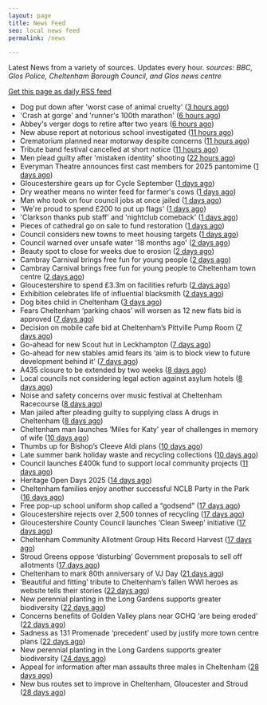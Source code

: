 ```yaml
---
layout: page
title: News Feed
seo: local news feed
permalink: /news

---
```


Latest News from a variety of sources. Updates every hour.
_sources: BBC, Glos Police, Cheltenham Borough Council, and Glos news centre_

[Get this page as daily RSS feed](/daily.rss)

<!-- news_marker starts -->
- Dog put down after 'worst case of animal cruelty' ([3 hours ago](https://www.bbc.com/news/articles/c3ezl8w55wpo?at_medium=RSS&at_campaign=rss))
- 'Crash at gorge' and 'runner's 100th marathon' ([6 hours ago](https://www.bbc.com/news/articles/cvg3r4x1x4ko?at_medium=RSS&at_campaign=rss))
- Abbey's verger dogs to retire after two years ([6 hours ago](https://www.bbc.com/news/articles/cj3l418v5lvo?at_medium=RSS&at_campaign=rss))
- New abuse report at notorious school investigated ([11 hours ago](https://www.bbc.com/news/articles/cvgnq2rqz73o?at_medium=RSS&at_campaign=rss))
- Crematorium planned near motorway despite concerns ([11 hours ago](https://www.bbc.com/news/articles/c62nm6z8202o?at_medium=RSS&at_campaign=rss))
- Tribute band festival cancelled at short notice ([11 hours ago](https://www.bbc.com/news/articles/cz71znl0nnpo?at_medium=RSS&at_campaign=rss))
- Men plead guilty after 'mistaken identity' shooting ([22 hours ago](https://www.bbc.com/news/articles/cq58x9x2xzwo?at_medium=RSS&at_campaign=rss))
- Everyman Theatre announces first cast members for 2025 pantomime ([1 days ago](https://gloucesternewscentre.co.uk/everyman-theatre-announces-first-cast-members-for-2025-pantomime/))
- Gloucestershire gears up for Cycle September ([1 days ago](https://gloucesternewscentre.co.uk/gloucestershire-gears-up-for-cycle-september/))
- Dry weather means no winter feed for farmer's cows ([1 days ago](https://www.bbc.com/news/articles/cpqv0jg220vo?at_medium=RSS&at_campaign=rss))
- Man who took on four council jobs at once jailed ([1 days ago](https://www.bbc.com/news/articles/c3dp7m4yv2xo?at_medium=RSS&at_campaign=rss))
- 'We're proud to spend £200 to put up flags' ([1 days ago](https://www.bbc.com/news/articles/czxpel6dwr0o?at_medium=RSS&at_campaign=rss))
- 'Clarkson thanks pub staff' and 'nightclub comeback' ([1 days ago](https://www.bbc.com/news/articles/cpqv050p455o?at_medium=RSS&at_campaign=rss))
- Pieces of cathedral go on sale to fund restoration ([1 days ago](https://www.bbc.com/news/articles/c4gqvnpnz3go?at_medium=RSS&at_campaign=rss))
- Council considers new towns to meet housing targets ([1 days ago](https://www.bbc.com/news/articles/c4g659qnkgdo?at_medium=RSS&at_campaign=rss))
- Council warned over unsafe water '18 months ago' ([2 days ago](https://www.bbc.com/news/articles/ckge4gqjykeo?at_medium=RSS&at_campaign=rss))
- Beauty spot to close for weeks due to erosion ([2 days ago](https://www.bbc.com/news/articles/c93d53dwwzpo?at_medium=RSS&at_campaign=rss))
- Cambray Carnival brings free fun for young people ([2 days ago](https://gloucesternewscentre.co.uk/cambray-carnival-brings-free-fun-for-young-people/))
- Cambray Carnival brings free fun for young people to Cheltenham town centre ([2 days ago](https://www.cheltenham.gov.uk/news/article/3043/cambray_carnival_brings_free_fun_for_young_people_to_cheltenham_town_centre))
- Gloucestershire to spend £3.3m on facilities refurb ([2 days ago](https://www.bbc.com/sport/cricket/articles/c15lxez8y0wo?at_medium=RSS&at_campaign=rss))
- Exhibition celebrates life of influential blacksmith ([2 days ago](https://www.bbc.com/news/articles/ckgepvd0q4po?at_medium=RSS&at_campaign=rss))
- Dog bites child in Cheltenham ([3 days ago](https://gloucesternewscentre.co.uk/dog-bites-child-in-cheltenham/))
- Fears Cheltenham ‘parking chaos’ will worsen as 12 new flats bid is approved ([7 days ago](https://gloucesternewscentre.co.uk/fears-cheltenham-parking-chaos-will-worsen-as-12-new-flats-bid-is-approved/))
- Decision on mobile cafe bid at Cheltenham’s Pittville Pump Room ([7 days ago](https://gloucesternewscentre.co.uk/decision-on-mobile-cafe-bid-at-cheltenhams-pittville-pump-room/))
- Go-ahead for new Scout hut in Leckhampton ([7 days ago](https://gloucesternewscentre.co.uk/go-ahead-for-new-scout-hut-in-leckhampton/))
- Go-ahead for new stables amid fears its ‘aim is to block view to future development behind it’ ([7 days ago](https://gloucesternewscentre.co.uk/go-ahead-for-new-stables-amid-fears-its-aim-is-to-block-view-to-future-development-behind-it/))
- A435 closure to be extended by two weeks ([8 days ago](https://gloucesternewscentre.co.uk/a435-closure-to-be-extended-by-two-weeks/))
- Local councils not considering legal action against asylum hotels ([8 days ago](https://gloucesternewscentre.co.uk/local-councils-not-considering-legal-action-against-asylum-hotels/))
- Noise and safety concerns over music festival at Cheltenham Racecourse ([8 days ago](https://gloucesternewscentre.co.uk/noise-and-safety-concerns-over-music-festival-at-cheltenham-racecourse/))
- Man jailed after pleading guilty to supplying class A drugs in Cheltenham ([8 days ago](https://gloucesternewscentre.co.uk/man-jailed-after-pleading-guilty-to-supplying-class-a-drugs-in-cheltenham/))
- Cheltenham man launches ‘Miles for Katy’ year of challenges in memory of wife ([10 days ago](https://gloucesternewscentre.co.uk/cheltenham-man-launches-miles-for-katy-year-of-challenges-in-memory-of-wife/))
- Thumbs up for Bishop’s Cleeve Aldi plans ([10 days ago](https://gloucesternewscentre.co.uk/thumbs-up-for-bishops-cleeve-aldi-plans/))
- Late summer bank holiday waste and recycling collections ([10 days ago](https://www.cheltenham.gov.uk/news/article/3042/late_summer_bank_holiday_waste_and_recycling_collections))
- Council launches £400k fund to support local community projects ([11 days ago](https://gloucesternewscentre.co.uk/council-launches-400k-fund-to-support-local-community-projects/))
- Heritage Open Days 2025 ([14 days ago](https://www.cheltenham.gov.uk/news/article/3041/heritage_open_days_2025))
- Cheltenham families enjoy another successful NCLB Party in the Park ([16 days ago](https://www.cheltenham.gov.uk/news/article/3040/cheltenham_families_enjoy_another_successful_nclb_party_in_the_park))
- Free pop-up school uniform shop called a “godsend” ([17 days ago](https://www.bbc.co.uk/sounds/play/p0lwhv8j?at_medium=RSS&at_campaign=rss))
- Gloucestershire rejects over 2,500 tonnes of recycling ([17 days ago](https://www.bbc.co.uk/sounds/play/p0lwhp89?at_medium=RSS&at_campaign=rss))
- Gloucestershire County Council launches ‘Clean Sweep’ initiative ([17 days ago](https://gloucesternewscentre.co.uk/gloucestershire-county-council-launches-clean-sweep-initiative/))
- Cheltenham Community Allotment Group Hits Record Harvest ([17 days ago](https://gloucesternewscentre.co.uk/cheltenham-community-allotment-group-hits-record-harvest/))
- Stroud Greens oppose ‘disturbing’ Government proposals to sell off allotments ([17 days ago](https://gloucesternewscentre.co.uk/stroud-greens-oppose-disturbing-government-proposals-to-sell-off-allotments/))
- Cheltenham to mark 80th anniversary of VJ Day ([21 days ago](https://www.cheltenham.gov.uk/news/article/3039/cheltenham_to_mark_80th_anniversary_of_vj_day))
- ‘Beautiful and fitting’ tribute to Cheltenham’s fallen WWI heroes as website tells their stories ([22 days ago](https://gloucesternewscentre.co.uk/beautiful-and-fitting-tribute-to-cheltenhams-fallen-wwi-heroes-as-website-tells-their-stories/))
- New perennial planting in the Long Gardens supports greater biodiversity ([22 days ago](https://gloucesternewscentre.co.uk/new-perennial-planting-in-the-long-gardens-supports-greater-biodiversity/))
- Concerns benefits of Golden Valley plans near GCHQ ‘are being eroded’ ([22 days ago](https://gloucesternewscentre.co.uk/concerns-benefits-of-golden-valley-plans-near-gchq-are-being-eroded/))
- Sadness as 131 Promenade ‘precedent’ used by justify more town centre plans ([22 days ago](https://gloucesternewscentre.co.uk/sadness-as-131-promenade-precedent-used-by-justify-more-town-centre-plans/))
- New perennial planting in the Long Gardens supports greater biodiversity ([24 days ago](https://www.cheltenham.gov.uk/news/article/3038/new_perennial_planting_in_the_long_gardens_supports_greater_biodiversity))
- Appeal for information after man assaults three males in Cheltenham ([28 days ago](https://gloucesternewscentre.co.uk/appeal-for-information-after-man-assaults-three-males-in-cheltenham/))
- New bus routes set to improve in Cheltenham, Gloucester and Stroud ([28 days ago](https://gloucesternewscentre.co.uk/new-bus-routes-set-to-improve-in-cheltenham-gloucester-and-stroud/))

<!-- news_marker ends -->
